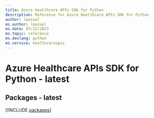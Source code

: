 ```yaml
---
title: Azure Healthcare APIs SDK for Python
description: Reference for Azure Healthcare APIs SDK for Python
author: lmazuel
ms.author: lmazuel
ms.data: 07/12/2023
ms.topic: reference
ms.devlang: python
ms.service: healthcareapis
---
```

# Azure Healthcare APIs SDK for Python - latest
## Packages - latest
[!INCLUDE [packages](healthcare-apis-index.md)]